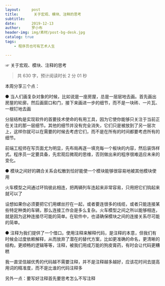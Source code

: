 ```yaml
---
layout:     post
title:       关于宏观、模块、注释的思考
subtitle:   
date:       2019-12-13
author:     罗小布
header-img: img/素材/post-bg-desk.jpg
catalog: true
tags:
    - 程序员也可有艺术人生

---
```




☞ 关于宏观、模块、注释的思考

> 共 630 字，预计阅读时长 2 分 01 秒

本周分享三个点：

●  当人们画复杂对象的时候，比如说是一座房屋，总是一层层地去画。首先画出房屋的轮廓，然后画窗口和门，接下来画进一步的细节，而不是一块砖、一片瓦、一根钉地去画


分层结构是实现软件的首要技术使命的有用工具，因为它使你能够只关注于当前正在关注的那一层细节。其他的细节并没有完全消失，它们只是被放到了另一层次上，这样你就可以在需要的时候去考虑它们，而不是在所有的时间都要考虑所有的细节。


前端工程师在写页面尤为明显，先布局再逐一填充每一个板块的内容，然后装饰样式。程序员一定要具备，先宏观后微观的思维，否则做出来的程序很难适应未来的变化。



●  模块之间好的耦合关系会松散到恰好能使一个模块能够很容易地被其他模块使用


火车模型之间通过环钩彼此相连，把两辆列车连起来非常容易，只用把它们钩起来就可以了

设想如果你必须要把它们用螺丝拧在一起，或者要连很多的线缆，或者只能连接某些特定种类的车辆，那么连接工作会是多么复杂。火车模型之间之所以能够相连，就是因为这种连接尽可能的简单。在软件中，也请确保模块之间的连接关系尽可能的简单。

●  注释为我们提供了一个借口。使用注释来解释代码，是注释的本意，但我们有时候会过度依赖解释，从而放弃了潜在的替代方案，比如更准确的命名，更清晰的结构，更顺畅的逻辑等等，注释，被我们用成万能的狗皮膏药，有时会让代码更糟糕

我一直坚信越优秀的代码越不需要注释，并不是注释越多越好，应该花时间去提高用词的精准度，而不是比谁的代码注释多

另外一点：要写好注释首先要思考怎么不写注释







